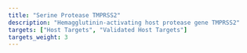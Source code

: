 ```yaml
---
title: "Serine Protease TMPRSS2"
description: "Hemagglutinin-activating host protease gene TMPRSS2"
targets: ["Host Targets", "Validated Host Targets"]
targets_weight: 3
---
```

